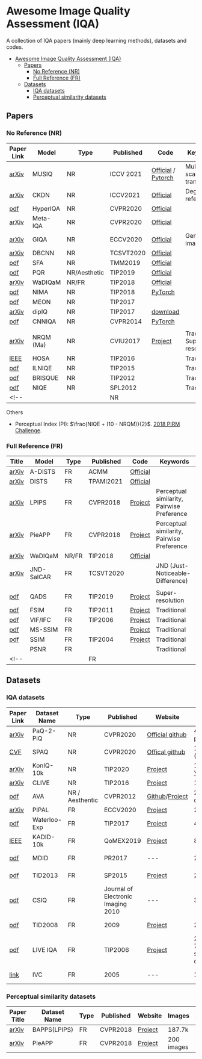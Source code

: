 # Awesome Image Quality Assessment (IQA)
A collection of IQA papers (mainly deep learning methods), datasets and codes. 

- [Awesome Image Quality Assessment (IQA)](#awesome-image-quality-assessment-iqa)
  - [Papers](#papers)
    - [No Reference (NR)](#no-reference-nr)
    - [Full Reference (FR)](#full-reference-fr)
  - [Datasets](#datasets)
    - [IQA datasets](#iqa-datasets)
    - [Perceptual similarity datasets](#perceptual-similarity-datasets)

## Papers

### No Reference (NR)

| Paper Link | Model | Type | Published | Code | Keywords | 
| ----------- | ---------- | ------------| ---------- | ------ | ------ |
| [arXiv](https://arxiv.org/abs/2108.05997) | MUSIQ | NR | ICCV 2021 | [Official](https://github.com/google-research/google-research/tree/master/musiq) / [Pytorch](https://github.com/anse3832/MUSIQ) | Multi-scale, transformer
| [arXiv](https://arxiv.org/abs/2108.07948) | CKDN | NR | ICCV2021 | [Official](https://github.com/researchmm/CKDN) | Degraded reference 
| [pdf](https://openaccess.thecvf.com/content_CVPR_2020/papers/Su_Blindly_Assess_Image_Quality_in_the_Wild_Guided_by_a_CVPR_2020_paper.pdf) | HyperIQA | NR | CVPR2020 | [Official](https://github.com/SSL92/hyperIQA) | 
| [arXiv](https://arxiv.org/abs/2004.05508) | Meta-IQA | NR | CVPR2020 | [Official](https://github.com/zhuhancheng/MetaIQA) | 
| [arXiv](https://arxiv.org/abs/2003.08932) | GIQA | NR | ECCV2020 | [Official](https://github.com/cientgu/GIQA) | Generated image 
| [arXiv](https://arxiv.org/pdf/1907.02665.pdf) | DBCNN | NR | TCSVT2020 | [Official](https://github.com/zwx8981/DBCNN-PyTorch) | 
| [pdf](http://www.jdl.link/doc/2011/20191226_08489929.pdf) | SFA | NR | TMM2019 | [Official](https://github.com/lidq92/SFA) | 
| [pdf](https://drive.google.com/file/d/1tMjcllKP8SzTn-dWVmogxaCLpzL1L7nO/view) | PQR | NR/Aesthetic | TIP2019 | [Official](https://github.com/HuiZeng/Unified_IAA) | 
| [arXiv](https://arxiv.org/abs/1612.01697) | WaDIQaM | NR/FR | TIP2018 | [Official](https://github.com/lidq92/WaDIQaM) | 
| [pdf](https://ieeexplore.ieee.org/ielx7/83/8347140/08352823.pdf) | NIMA | NR | TIP2018 | [PyTorch](https://github.com/kentsyx/Neural-IMage-Assessment) | 
| [pdf](https://ece.uwaterloo.ca/~z70wang/publications/TIP_E2E_BIQA.pdf) | MEON | NR | TIP2017 | |
| [arXiv](https://arxiv.org/abs/1904.06505) | dipIQ | NR | TIP2017 | [download](https://ece.uwaterloo.ca/~k29ma/codes/dipIQ.rar) | 
| [pdf](https://openaccess.thecvf.com/content_cvpr_2014/papers/Kang_Convolutional_Neural_Networks_2014_CVPR_paper.pdf) | CNNIQA | NR | CVPR2014 | [PyTorch](https://github.com/lidq92/CNNIQA) | 
| []() | | | | []() | 
| [arXiv](https://arxiv.org/abs/1612.05890) | NRQM (Ma) | NR | CVIU2017 | [Project](https://sites.google.com/site/chaoma99/sr-metric) | Traditional, Super resolution 
| [IEEE](https://ieeexplore.ieee.org.remotexs.ntu.edu.sg/stamp/stamp.jsp?tp=&arnumber=7501619) | HOSA | NR | TIP2016 | []() | Traditional 
| [pdf](https://live.ece.utexas.edu/publications/2015/zhang2015feature.pdf) | ILNIQE | NR | TIP2015 | []() | Traditional 
| [pdf](https://live.ece.utexas.edu/publications/2012/TIP%20BRISQUE.pdf) | BRISQUE | NR | TIP2012 | []() | Traditional 
| [pdf](https://live.ece.utexas.edu/publications/2013/mittal2013.pdf) | NIQE | NR | SPL2012 | []() | Traditional 
<!-- | []() | | NR | | []() |  -->

Others
- Perceptual Index (PI): $\frac{NIQE + (10 - NRQM)}{2}$. [2018 PIRM Challenge](https://arxiv.org/abs/1809.07517).

### Full Reference (FR)

| Title | Model | Type | Published | Code | Keywords | 
| ----------- | ---------- | ------------| ---------- | ------ | ------ |
| [arXiv](https://arxiv.org/abs/2110.08521) | A-DISTS | FR | ACMM | [Official](https://github.com/dingkeyan93/A-DISTS) | 
| [arXiv](https://arxiv.org/abs/2004.07728) | DISTS | FR | TPAMI2021 | [Official](https://github.com/dingkeyan93/DISTS) | 
| [arXiv](https://arxiv.org/abs/1801.03924) | LPIPS | FR | CVPR2018 | [Project](https://richzhang.github.io/PerceptualSimilarity/) | Perceptual similarity, Pairwise Preference 
| [arXiv](https://arxiv.org/abs/1806.02067) | PieAPP | FR | CVPR2018 | [Project](http://civc.ucsb.edu/graphics/Papers/CVPR2018_PieAPP/) | Perceptual similarity, Pairwise Preference 
| [arXiv](https://arxiv.org/abs/1612.01697) | WaDIQaM | NR/FR | TIP2018 | [Official](https://github.com/lidq92/WaDIQaM) | 
| [arXiv](https://arxiv.org/abs/1902.05316) | JND-SalCAR | FR| TCSVT2020 | []() | JND (Just-Noticeable-Difference) 
| []() | | | | []() | 
| [pdf](https://nottingham-repository.worktribe.com/preview/1589753/Visual%20IEEE-TIP-2019.pdf) | QADS | FR | TIP2019 | [Project](http://www.vista.ac.cn/super-resolution/) | Super-resolution 
| [pdf](https://sse.tongji.edu.cn/linzhang/IQA/FSIM/Files/Fsim%20a%20feature%20similarity%20index%20for%20image%20quality%20assessment.pdf) | FSIM | FR | TIP2011 | [Project](https://sse.tongji.edu.cn/linzhang/IQA/FSIM/FSIM.htm) | Traditional 
| [pdf](https://live.ece.utexas.edu/publications/2004/hrs_ieeetip_2004_imginfo.pdf) | VIF/IFC | FR | TIP2006 | [Project](https://live.ece.utexas.edu/research/Quality/VIF.htm) | Traditional 
| [pdf](https://ece.uwaterloo.ca/~z70wang/publications/msssim.pdf) | MS-SSIM | FR | | [Project](https://ece.uwaterloo.ca/~z70wang/research/ssim/) | Traditional 
| [pdf](https://ece.uwaterloo.ca/~z70wang/publications/ssim.pdf) | SSIM | FR | TIP2004 | [Project](https://ece.uwaterloo.ca/~z70wang/research/ssim/) | Traditional 
| []() | PSNR | FR | | []() | Traditional 
<!-- | []() | | FR | | []() |  -->

## Datasets 

### IQA datasets

| Paper Link | Dataset Name | Type | Published | Website | Images | Annotations
| ----------- | ---------- | ------------| ---------- | ------ | ------ |------ |
| [arXiv](https://arxiv.org/abs/1912.10088) | PaQ-2-PiQ | NR | CVPR2020 | [Official github](https://github.com/baidut/PaQ-2-PiQ) | 40k, 120k patches | 4M |
| [CVF](https://openaccess.thecvf.com/content_CVPR_2020/html/Fang_Perceptual_Quality_Assessment_of_Smartphone_Photography_CVPR_2020_paper.html)  | SPAQ | NR | CVPR2020 | [Offical github](https://github.com/h4nwei/SPAQ) | 11k (smartphone) | |  
| [arXiv](https://arxiv.org/abs/1910.06180) | KonIQ-10k | NR | TIP2020 | [Project](http://database.mmsp-kn.de/koniq-10k-database.html) | 10k from [YFCC100M](http://projects.dfki.uni-kl.de/yfcc100m/) | 1.2M | 
| [arXiv](https://arxiv.org/abs/1511.02919) | CLIVE | NR | TIP2016 | [Project](https://live.ece.utexas.edu/research/ChallengeDB/index.html) | 1200 | 350k |
| [pdf](http://refbase.cvc.uab.es/files/MMP2012a.pdf) | AVA | NR / Aesthentic | CVPR2012 | [Github](https://github.com/mtobeiyf/ava_downloader)/[Project](http://www.lucamarchesotti.com/) | 250k (60 categories) | | 
| [arXiv](https://arxiv.org/abs/2007.12142) | PIPAL | FR | ECCV2020 | [Project](https://www.jasongt.com/projectpages/pipal.html) | 250 | 1.13M |
| [pdf](https://ece.uwaterloo.ca/~k29ma/papers/17_TIP_EXPLORATION.pdf) | Waterloo-Exp | FR | TIP2017 | [Project](https://ece.uwaterloo.ca/~k29ma/exploration/) | 4744 | 94k distortions | 
| [IEEE](https://ieeexplore.ieee.org/document/8743252) | KADID-10k | FR | QoMEX2019 | [Project](http://database.mmsp-kn.de/kadid-10k-database.html) | 81 | 10k distortions |
| [pdf](https://daneshyari.com/article/preview/533080.pdf) | MDID | FR | PR2017 | --- | 20 | 1600 distortions  |
| [pdf](http://www.ponomarenko.info/papers/euvip_tid2013.pdf) | TID2013 | FR | SP2015 | [Project](http://www.ponomarenko.info/tid2013.htm) | 25 | 3000 distortions |
| [pdf](https://www.researchgate.net/profile/Damon-Chandler/publication/220050520_Most_apparent_distortion_Full-reference_image_quality_assessment_and_the_role_of_strategy/links/5629cd1c08ae518e347e1445/Most-apparent-distortion-Full-reference-image-quality-assessment-and-the-role-of-strategy.pdf)  | CSIQ | FR | Journal of Electronic Imaging 2010 | --- | 30 | 866 distortions |
| [pdf](http://www.ponomarenko.info/papers/mre2009tid.pdf) | TID2008 | FR | 2009 | [Project](http://www.ponomarenko.info/tid2008.htm) | 25 | 1700 distortions |
| [pdf](https://live.ece.utexas.edu/publications/2006/hrs-transIP-06.pdf) | LIVE IQA | FR | TIP2006 | [Project](https://live.ece.utexas.edu/research/Quality/subjective.htm) | 29 images, 780 synthetic distortions 
| [link](http://hal.univ-nantes.fr/hal-00580755/) | IVC | FR | 2005 | --- | 10 | 185 distortions |

### Perceptual similarity datasets

| Paper Title | Dataset Name | Type | Published | Website | Images | Annotations |  
| ----------- | ---------- | ------------| ---------- | ------ | ------ | ----- |
| [arXiv](https://arxiv.org/abs/1801.03924) | BAPPS(LPIPS) | FR | CVPR2018 | [Project](https://richzhang.github.io/PerceptualSimilarity/) | 187.7k  | 484k 
| [arXiv](https://arxiv.org/abs/1806.02067) | PieAPP | FR | CVPR2018 | [Project](http://civc.ucsb.edu/graphics/Papers/CVPR2018_PieAPP/) | 200 images | 2.3M 